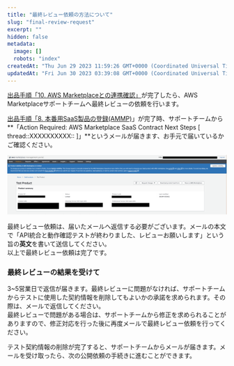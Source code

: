 ```yaml
---
title: "最終レビュー依頼の方法について"
slug: "final-review-request"
excerpt: ""
hidden: false
metadata: 
  image: []
  robots: "index"
createdAt: "Thu Jun 29 2023 11:59:26 GMT+0000 (Coordinated Universal Time)"
updatedAt: "Fri Jun 30 2023 03:39:08 GMT+0000 (Coordinated Universal Time)"
---
```

[出品手順「10. AWS Marketplaceとの連携確認」](/docs/aws-marketplace-integration/aws-marketplace-integration)が完了したら、AWS Marketplaceサポートチームへ最終レビューの依頼を行います。

[出品手順「8. 本番用SaaS製品の登録(AMMP)](/docs/aws-marketplace-integration/aws-marketplace-integration)」が完了時、サポートチームから**「Action Required: AWS Marketplace SaaS Contract Next Steps [ thread::XXXXXXXXXX:: ]」**というメールが届きます、お手元で届いているかご確認ください。

![final-review-request-1](/ja/img/aws-marketplace-integration/supplementary/final-review-request-1.png)


最終レビュー依頼は、届いたメールへ返信する必要がございます。メールの本文で「API統合と動作確認テストが終わりました、レビューお願いします」という旨の**英文**を書いて送信してください。  
以上で最終レビュー依頼は完了です。

### 最終レビューの結果を受けて

3~5営業日で返信が届きます。最終レビューに問題がなければ、サポートチームからテストに使用した契約情報を削除してもよいかの承諾を求められます。その際は、メールで返信してください。  
最終レビューで問題がある場合は、サポートチームから修正を求められることがありますので、修正対応を行った後に再度メールで最終レビュー依頼を行ってください。

テスト契約情報の削除が完了すると、サポートチームからメールが届きます。メールを受け取ったら、次の公開依頼の手続きに進むことができます。
